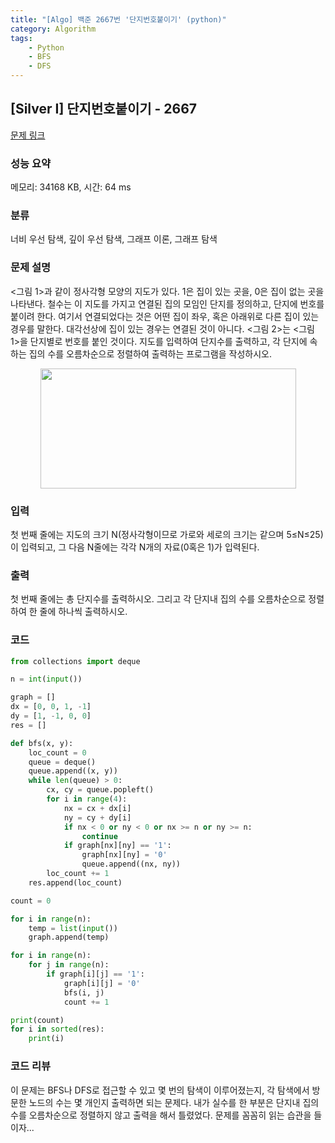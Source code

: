 ```yaml
---
title: "[Algo] 백준 2667번 '단지번호붙이기' (python)"
category: Algorithm
tags:
    - Python
    - BFS
    - DFS
---
```


## [Silver I] 단지번호붙이기 - 2667 

[문제 링크](https://www.acmicpc.net/problem/2667) 

### 성능 요약

메모리: 34168 KB, 시간: 64 ms

### 분류

너비 우선 탐색, 깊이 우선 탐색, 그래프 이론, 그래프 탐색

### 문제 설명

<p><그림 1>과 같이 정사각형 모양의 지도가 있다. 1은 집이 있는 곳을, 0은 집이 없는 곳을 나타낸다. 철수는 이 지도를 가지고 연결된 집의 모임인 단지를 정의하고, 단지에 번호를 붙이려 한다. 여기서 연결되었다는 것은 어떤 집이 좌우, 혹은 아래위로 다른 집이 있는 경우를 말한다. 대각선상에 집이 있는 경우는 연결된 것이 아니다. <그림 2>는 <그림 1>을 단지별로 번호를 붙인 것이다. 지도를 입력하여 단지수를 출력하고, 각 단지에 속하는 집의 수를 오름차순으로 정렬하여 출력하는 프로그램을 작성하시오.</p>

<p style="text-align: center;"><img alt="" src="https://www.acmicpc.net/upload/images/ITVH9w1Gf6eCRdThfkegBUSOKd.png" style="height:192px; width:409px"></p>

### 입력 

 <p>첫 번째 줄에는 지도의 크기 N(정사각형이므로 가로와 세로의 크기는 같으며 5≤N≤25)이 입력되고, 그 다음 N줄에는 각각 N개의 자료(0혹은 1)가 입력된다.</p>

### 출력 

 <p>첫 번째 줄에는 총 단지수를 출력하시오. 그리고 각 단지내 집의 수를 오름차순으로 정렬하여 한 줄에 하나씩 출력하시오.</p>

### 코드
```python
from collections import deque

n = int(input())

graph = []
dx = [0, 0, 1, -1]
dy = [1, -1, 0, 0]
res = []

def bfs(x, y):
    loc_count = 0
    queue = deque()
    queue.append((x, y))
    while len(queue) > 0:
        cx, cy = queue.popleft()
        for i in range(4):
            nx = cx + dx[i]
            ny = cy + dy[i]
            if nx < 0 or ny < 0 or nx >= n or ny >= n:
                continue
            if graph[nx][ny] == '1':
                graph[nx][ny] = '0'
                queue.append((nx, ny))
        loc_count += 1
    res.append(loc_count)

count = 0

for i in range(n):
    temp = list(input())
    graph.append(temp)

for i in range(n):
    for j in range(n):
        if graph[i][j] == '1':
            graph[i][j] = '0'
            bfs(i, j)
            count += 1

print(count)
for i in sorted(res):
    print(i)
```

### 코드 리뷰
이 문제는 BFS나 DFS로 접근할 수 있고 몇 번의 탐색이 이루어졌는지, 각 탐색에서 방문한 노드의 수는 몇 개인지 출력하면 되는 문제다. 내가 실수를 한 부분은 단지내 집의 수를 오름차순으로 정렬하지 않고 출력을 해서 틀렸었다. 문제를 꼼꼼히 읽는 습관을 들이자...